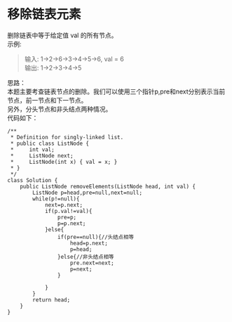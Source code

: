 # 移除链表元素
删除链表中等于给定值 val 的所有节点。  
示例:
>输入: 1->2->6->3->4->5->6, val = 6  
输出: 1->2->3->4->5  

思路：  
本题主要考查链表节点的删除。我们可以使用三个指针p,pre和next分别表示当前节点，前一节点和下一节点。  
另外，分头节点和非头结点两种情况。  
代码如下：
```
/**
 * Definition for singly-linked list.
 * public class ListNode {
 *     int val;
 *     ListNode next;
 *     ListNode(int x) { val = x; }
 * }
 */
class Solution {
    public ListNode removeElements(ListNode head, int val) {
        ListNode p=head,pre=null,next=null;
        while(p!=null){
            next=p.next;
            if(p.val!=val){
                pre=p;
                p=p.next;
            }else{
                if(pre==null){//头结点相等
                    head=p.next;
                    p=head;
                }else{//非头结点相等
                    pre.next=next;
                    p=next;
                }
                
            }
        }
        return head;
    }
}
```

